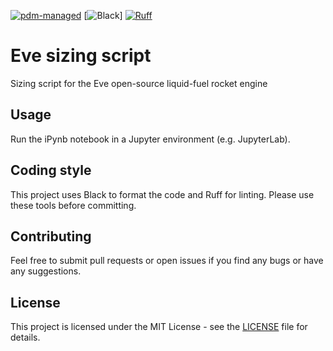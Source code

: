[![pdm-managed](https://img.shields.io/badge/pdm-managed-blueviolet)](https://pdm.fming.dev)
[![Black](https://img.shields.io/badge/code%20style-black-000000.svg)]
[![Ruff](https://img.shields.io/endpoint?url=https://raw.githubusercontent.com/astral-sh/ruff/main/assets/badge/v2.json)](https://github.com/astral-sh/ruff)

# Eve sizing script
Sizing script for the Eve open-source liquid-fuel rocket engine

## Usage

Run the iPynb notebook in a Jupyter environment (e.g. JupyterLab).

## Coding style

This project uses Black to format the code and Ruff for linting.
Please use these tools before committing.

## Contributing

Feel free to submit pull requests or open issues if you find any bugs or have any suggestions.

## License

This project is licensed under the MIT License - see the [LICENSE](LICENSE) file for details.
